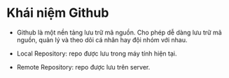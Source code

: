 # Khái niệm Github
- Github là một nền tảng lưu trữ mã nguồn. Cho phép dễ dàng lưu trữ mã nguồn, quản lý và theo dõi cá nhân hay đội nhóm với nhau.

- Local Repository: repo được lưu trong máy tính hiện tại.
- Remote Repository: repo được lưu trên server.


